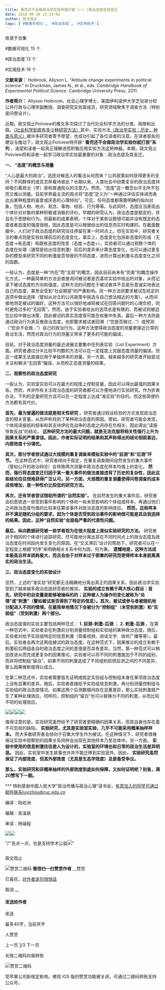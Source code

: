 ```yaml
---
title: 看完还不会做政治学实验你就打我（一）|政治态度及其变迁
date: 2018-09-26 22:33:02
author: 政文观止
tags: ['#数据可视化', '#政治态度', '#实用技术']
---
```



收录于合集

#数据可视化 15 个

#政治态度 13 个

#实用技术 19 个

**文献来源：** Holbrook, Allyson L. "Attitude change experiments in political
science." in Druckman, James N., et al., eds. _Cambridge Handbook of
Experimental Political Science_. Cambridge University Press, 2011.

  

 **作者简介：** Allyson
Holbrook，社会心理学博士，美国伊利诺伊大学芝加哥分校公共行政与心理学副教授、调查研究实验室成员，研究领域聚焦于调查方法（特别是问卷设计）。

  

  

近期，政文观止Poliview的推文多次探讨了当代社会科学方法的分类、局限和出路。[（社会科学到底有多少种研究方法）](http://mp.weixin.qq.com/s?__biz=MzI5ODY0MTQ1OA==&mid=2247484809&idx=1&sn=228af3bad8a707571fb73978e893da94&chksm=eca3f4d4dbd47dc2f3fb3c94acf1057ee57e640c0d1ed1da51740921a5222535d8e904e4b612&scene=21#wechat_redirect)其中，实验方法[（政治学实验：历史、种类与意义）](http://mp.weixin.qq.com/s?__biz=MzI5ODY0MTQ1OA==&mid=2247484764&idx=1&sn=279895508c9c78d19db61ca21e5f738e&chksm=eca3f401dbd47d17bb27a99f23225a0240a699d6eacd49282d9a9c52a54e1667c45e29504223&scene=21#wechat_redirect)被许多研究者寄予厚望，也成功引起了各位读者的注意。在读者朋友的建议与推动下，政文观止Poliview特开辟“
**看完还不会做政治学实验你就打我”系列**
，渴望和读者一起真正理解进而积极应用实验方法这把神器。本期，政文观止Poliview将和读者一起学习政治学实验最重要的对象：政治态度及其变迁。

  

 **一、 “态度”的概念与测量**

  

“人心是最大的政治”。选民对候选人的看法从何而来？公共政策如何获得更多的支持？不同群体的成员怎样看待彼此？长期以来，人类社会中纷繁复杂的政治态度持续吸引着政治（学）家和普通民众的注意力。然而，“态度”这一概念似乎无所不包而又难以测量。目前学界最主流的观点将“态度”定义为“一种通过评估实体进而表达出某种程度的喜爱或厌恶的心理倾向”。可见，任何态度都需要明确的指向对象，包括人物、地点、观念、事物、经验、行为等等。与此同时，态度应当表现出个体针对对象的某种积极或消极的评价。早期的研究认为，政治态度是稳定的，并且先于思想和行为。但最新的成果表明，个体对于某些议题很可能并没有既定的态度或者态度的强度很弱，因此态度是可以根据给出的信息而实时构建的。在截面数据中，人们对于政治态度的研究往往停留在某一时间点上。但在实验中，研究者关注的重点则是实验处理前后的态度变化。事实上，态度变化包括新态度的形成（无态度→有态度）和既有态度的改变（态度→态度+）。实验者可以通过观察个体的态度在处理（通常是给出信息刺激）前后的差异来计算态度变化，也可以通过更复杂的模型来研究不同的刺激是否导致的不同态度，进而计算出刺激与态度变化之间的函数。

一般认为，态度是一种“内在”而“主观”的概念，因此目前尚未有“完美”的概念操作化方式。一种最简单的方法会直接询问被试者是否喜欢实验中给出的对象，从而记录下被试态度的方向和强度。这种方法的问题在于被试者并不总是乐意诚实地表达自己的态度，甚至会受到“社会期望”的严重影响。另一种方法则要求被试在给定的选项中做出选择（譬如从对立的公共政策中挑选与自己想法相近的方案），从而间接地测定被试的偏好。这种方法可以很好地减轻被试在回答问题时的心理负担，同时避免过多的“无回答”。然而，由于实验者给出的选项总是有限的，而被试则被迫在比较中做出决策，因此被试的真实态度很可能在权衡中失真。最后一种方法则是通过政治行为来反推政治态度，也即要求被试者回溯（“您是否做过…”）或预测（“您会不会做…”）自己的政治行为。这种方法使得政治态度的测量更接近日常的政治生活，然而对政治行为的测量又带来了更多的可能的偏误。

目前，对于政治态度测量的最近进展主要集中在列表实验（List
Experiment）方面。研究者通过分半比较平均数的方法可以在一定程度上克服态度测量的偏误。但这一成果无法直接应用于单独样本的测量。另一方面，越来越多的研究者开始尝试关注和解决“无回答”偏误，从而校正态度测量的结果。

**二、观察性的政治态度研究**

  

一般认为，实验室实验可以在最大的程度上控制变量，因此可以得出最强的因果关系。然而，并非所有关注政治态度的研究者都可以方便地进行实验研究。作为折衷办法，下列的定量研究方法可以在一定程度上达成“准实验”的目的。但这些简便的方法都有其代价。  

**首先，最为普遍的做法就是相关性研究**
。研究者通过假设检验的方式发现政治态度的相关变量，从而声称找到了某种政治态度的原因。譬如，研究者可能会发现，个体阅读报纸的频率和其支持伊拉克战争的态度之间存在负相关，因此得出“读报导致反战”的结论。
**这种研究方法的最大问题，就是无法克服将相关性强行上升为因果关系的严重谬误。因此，作者实际证明的结果和其声称得出的结论相距甚远，内部效度十分堪忧。**

**其次，部分学者尝试通过大规模的重复调查来模拟实验中的“前测”和“后测”环节。**
在这种范式中，研究者倾向于假定，在重复调查期间自然发生的重大事件（譬如公开的政治辩论）会导致两次测量中政治态度在样本均值上的变化。
**然而，强行将态度变迁归因于某一重大事件的做法直接违背了历史的复杂性，因此这些结论往往很难获得广泛认可。另一方面，大规模的重复测量使得问卷调查的成本成倍增加，是一种性价比较低的研究方法。**

**再次，还有学者尝试借助所谓的“自然实验”。**
在自然发生的重大事件后，研究者会刻意挑选一些受到事件影响的个体和一些未受影响的个体组成样本，再通过他们之间政治态度均值的比较来估算该事件对政治态度的影响效应。
**然而，这些样本并不满足随机分组的要求，因为个体是否受到政治事件的影响很可能是其自我选择的结果。因此，这种“自然实验”会面临严重的代表性问题。**

**最后，纵向数据研究被一些学者视为在很大程度上类似实验研究的方法。**
研究者对于相同的个体进行追踪研究，尽可能地分离出其在不同时间点上的政治态度及政治态度在时间段内发生变化的原因。在“交叉滞后”设计的帮助下，研究者可以在一定程度上根据“时序”来明确相关关系中何为因，何为果。
**遗憾地是，这种方法成本极高且样本损耗极大，而且会由于对样本过于密集的研究而使得样本本身脱离真实的政治生活。**

**三、政治态度变化的实验设计**

  

显然，上述的“准实验”研究都无法精确地分离出真正的因果关系，因此政治学实验受到了越来越多政治态度研究者的推崇。
**实验的成立有赖于两大核心假设：首先，研究中的自变量是能够被操纵的的；这种被人为操作的变化被称为“处理”或“刺激”（譬如被试是否得到了特定的信息）。其次，被试或参与者被随机地分配进入不同的情境，在最简单地情况下会被分为“控制组”（未受到刺激）和“实验组”（受到刺激）两个部分。**

政治态度类的实验主要包括两种范式： **1\. 前测-刺激-后测** ； **2\. 刺激-后测**
。在第一种范式中，实验者会在刺激前分别测量控制组和实验组的某种政治态度。随后，实验者对给予实验组特定的信息刺激（观看视频、阅读文字、收听广播等等）。最后，实验者会再次这两组被试的政治态度。在这种范式下，因果推论的成立有赖于刺激前后两组各自的政治态度之间的差值是否具有差异。当然，第一种范式可以稍加改进从而完成更复杂的因果推论。实验者可以将不同的刺激施加于不同的组别，而非将控制组“留白”。如果不同的刺激造成了不同组别前侧后测之间的不同差异，那么因果推断就得以成立。

在第二种范式中，实验者需要首先证明或假定实验组与控制组本身在某项政治态度上没有显著的差异。随后，实验者直接给予实验组信息刺激，再分别测量控制组与实验组的政治态度情况。如果这两个后测数据间存在显著差异，那么实验刺激就产生了某种处理效应。同样的，控制组的“留白”也可以替换为不同的刺激，从而比较不同的处理效应。

  

![](/images/516/2.png)![](/images/516/3.png)![](/images/516/4.png)![](/images/516/5.png)

  

值得注意的是，实验研究虽然给予了研究者更精确的因果关系，但其自身也存在着不可忽视的缺陷。 **实验研究，尤其是实验室实验，几乎不可能采用概率抽样样本。**
而大多数研究者会倾向于召集大学生作为被试。在这种情况下，研究者很难保证实验中观察到的因果关系同样会出现在其他样本乃至总体中。另一方面，
**实验中使用的信息刺激往往是人为设计的，实验室的环境也和日常的政治生活差异明显。** 因此，实验室中发生故事也许并不能迁移到实验室外。因此，
**实验研究虽然保证了内部效度，但其外部效度（尤其是生态学效度）总是备受争议。**  

  

 **那么，实验研究和非概率抽样的外部效度到底如何保障，又如何证明呢？别急，满20赞写下一期。**

  

*** 特别感谢中国人民大学“政治传播与政治心理”读书会，有意加入的同学可通过邮件联系luyizhou@ruc.edu.cn

  

编译：陆屹洲

编辑：吴温泉

审读：杨端程

![](/images/516/6.jpeg)![](/images/516/7.jpeg)

"广告点一点，也是支持学术公益![](/images/516/8.png)"

![]()

政文观止

![赞赏二维码]() **微信扫一扫赞赏作者** __赞赏

已喜欢，[对作者说句悄悄话](javascript:;)

取消 __

#### 发送给作者

发送

最多40字，当前共字

[](javascript:;) 人赞赏

上一页 [1](javascript:;)/3 下一页

长按二维码向我转账

![赞赏二维码]()

受苹果公司新规定影响，微信 iOS 版的赞赏功能被关闭，可通过二维码转账支持公众号。

